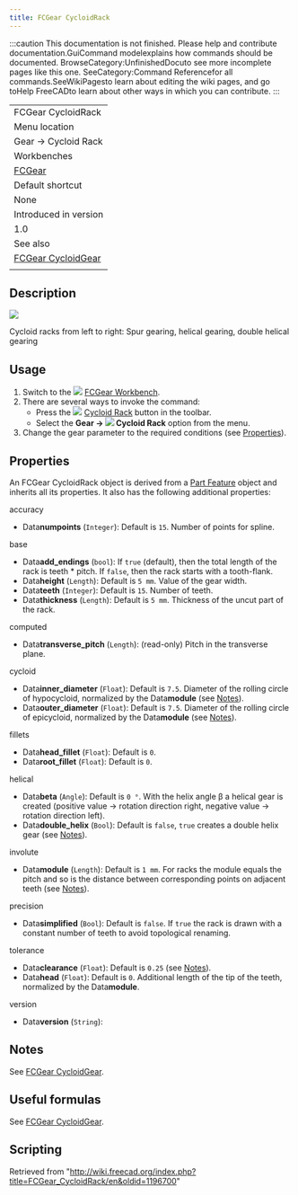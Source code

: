 ```yaml
---
title: FCGear CycloidRack
---
```


:::caution
This documentation is not finished. Please help and contribute documentation.GuiCommand modelexplains how commands should be documented. BrowseCategory:UnfinishedDocuto see more incomplete pages like this one. SeeCategory:Command Referencefor all commands.SeeWikiPagesto learn about editing the wiki pages, and go toHelp FreeCADto learn about other ways in which you can contribute.
:::

|                                                                |
| -------------------------------------------------------------- |
| FCGear CycloidRack                                             |
| Menu location                                                  |
| Gear → Cycloid Rack                                            |
| Workbenches                                                    |
| [FCGear](/FCGear_Workbench "FCGear Workbench")                 |
| Default shortcut                                               |
| None                                                           |
| Introduced in version                                          |
| 1.0                                                            |
| See also                                                       |
| [FCGear CycloidGear](/FCGear_CycloidGear "FCGear CycloidGear") |
|                                                                |

## Description

![](/images/FCGear_CycloidRack-01.png)

Cycloid racks from left to right: Spur gearing, helical gearing, double helical gearing

## Usage

1. Switch to the ![](/images/FCGear_workbench_icon.svg) [FCGear Workbench](/FCGear_Workbench "FCGear Workbench").
2. There are several ways to invoke the command:
   - Press the ![](/images/FCGear_CycloidRack.svg) [Cycloid Rack](/FCGear_CycloidRack "FCGear CycloidRack") button in the toolbar.
   - Select the **Gear → ![](/images/FCGear_CycloidRack.svg) Cycloid Rack** option from the menu.
3. Change the gear parameter to the required conditions (see [Properties](#Properties)).

## Properties

An FCGear CycloidRack object is derived from a [Part Feature](/Part_Feature "Part Feature") object and inherits all its properties. It also has the following additional properties:

accuracy

- Data**numpoints** (`Integer`): Default is `15`. Number of points for spline.

base

- Data**add_endings** (`bool`): If `true` (default), then the total length of the rack is teeth \* pitch. If `false`, then the rack starts with a tooth-flank.
- Data**height** (`Length`): Default is `5 mm`. Value of the gear width.
- Data**teeth** (`Integer`): Default is `15`. Number of teeth.
- Data**thickness** (`Length`): Default is `5 mm`. Thickness of the uncut part of the rack.

computed

- Data**transverse_pitch** (`Length`): (read-only) Pitch in the transverse plane.

cycloid

- Data**inner_diameter** (`Float`): Default is `7.5`. Diameter of the rolling circle of hypocycloid, normalized by the Data**module** (see [Notes](/FCGear_CycloidGear#Notes "FCGear CycloidGear")).
- Data**outer_diameter** (`Float`): Default is `7.5`. Diameter of the rolling circle of epicycloid, normalized by the Data**module** (see [Notes](/FCGear_CycloidGear#Notes "FCGear CycloidGear")).

fillets

- Data**head_fillet** (`Float`): Default is `0`.
- Data**root_fillet** (`Float`): Default is `0`.

helical

- Data**beta** (`Angle`): Default is `0 °`. With the helix angle β a helical gear is created (positive value → rotation direction right, negative value → rotation direction left).
- Data**double_helix** (`Bool`): Default is `false`, `true` creates a double helix gear (see [Notes](/FCGear_CycloidGear#Notes "FCGear CycloidGear")).

involute

- Data**module** (`Length`): Default is `1 mm`. For racks the module equals the pitch and so is the distance between corresponding points on adjacent teeth (see [Notes](/FCGear_CycloidGear#Notes "FCGear CycloidGear")).

precision

- Data**simplified** (`Bool`): Default is `false`. If `true` the rack is drawn with a constant number of teeth to avoid topological renaming.

tolerance

- Data**clearance** (`Float`): Default is `0.25` (see [Notes](/FCGear_CycloidGear#Notes "FCGear CycloidGear")).
- Data**head** (`Float`): Default is `0`. Additional length of the tip of the teeth, normalized by the Data**module**.

version

- Data**version** (`String`):

## Notes

See [FCGear CycloidGear](/FCGear_CycloidGear#Notes "FCGear CycloidGear").

## Useful formulas

See [FCGear CycloidGear](/FCGear_CycloidGear#Useful_formulas "FCGear CycloidGear").

## Scripting

Retrieved from "<http://wiki.freecad.org/index.php?title=FCGear_CycloidRack/en&oldid=1196700>"
